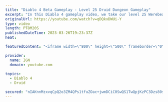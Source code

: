 ```yaml
---
title: "Diablo 4 Beta Gameplay - Level 25 Druid Dungeon Gameplay"
excerpt: "In this Diablo 4 gameplay video, we take our level 25 Werebear Druid build through one of Diablo 4's many dungeons. This build ..."
originalUrl: https://youtube.com/watch?v=qDQkxDWUi-Y
type: video
length: PT8M20S
publishedDateTime: 2023-03-26T19:23:37Z
heat: 

featuredContent: "<iframe width=\"800\" height=\"500\" frameborder=\"0\" src=\"https://www.youtube.com/embed/qDQkxDWUi-Y\" allow=\"accelerometer; autoplay; encrypted-media; gyroscope; picture-in-picture\" allowfullscreen></iframe>"

provider:
  name: IGN
  domain: youtube.com

topics:
  - Diablo 4
  - Druid

secured: "nIAKnnMzxvqCpQ2o3ZM4QPs1tfuZOac+jwmDCiC0SwQS1TwQpjKzPC3Dzs80sduTeT7pGs73rF79xhE29jDIVXl+QtIW9hpabk6akuCZM4vwkEy1wLLveQLdWKqWCXoWxiYGJmcfbB/C8Tu2flbJbmjfvsX4alhZzWaaiZgCmsqk1/PAxNM5oYA0+V9cRc1A/qSsyhTdStiyiQpABGkAxt50COl/ZC75zgZZUkThVZEjb6MaMZflwJgzWQW6DEx2yh1DII7T3a4lffJdlCaclR38cBHlUf4RG3n8F0SQ9e9NC44eGtYlif0qnBuq52gvCauJy6sS9HdBe36YYU/3P3kQz/OG9++MEIIMMhfJ0hfGfnGxVBrRapUcPUxm/cMcTtIDx7bm8V/1rjp1XSX6+hGFhBuShPJJJ0HfgR8ZqD0=;fvQ59YnAWTSJotJx7KR0GQ=="
---
```


